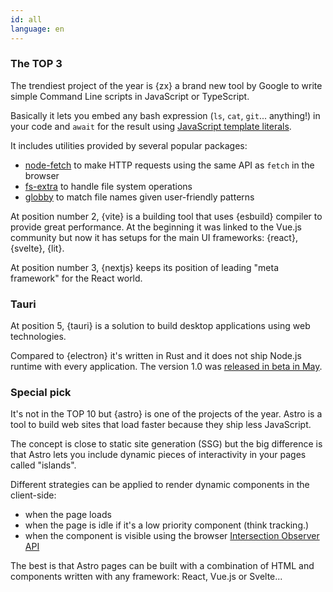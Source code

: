 ```yaml
---
id: all
language: en
---
```


### The TOP 3

The trendiest project of the year is {zx} a brand new tool by Google to write simple Command Line scripts in JavaScript or TypeScript.

Basically it lets you embed any bash expression (`ls`, `cat`, `git`... anything!) in your code and `await` for the result using [JavaScript template literals](https://developer.mozilla.org/en-US/docs/Web/JavaScript/Reference/Template_literals).

It includes utilities provided by several popular packages:

- [node-fetch](https://github.com/node-fetch/node-fetch) to make HTTP requests using the same API as `fetch` in the browser
- [fs-extra](https://github.com/jprichardson/node-fs-extra) to handle file system operations
- [globby](https://github.com/sindresorhus/globby) to match file names given user-friendly patterns

At position number 2, {vite} is a building tool that uses {esbuild} compiler to provide great performance. At the beginning it was linked to the Vue.js community but now it has setups for the main UI frameworks: {react}, {svelte}, {lit}.

At position number 3, {nextjs} keeps its position of leading "meta framework" for the React world.

### Tauri

At position 5, {tauri} is a solution to build desktop applications using web technologies.

Compared to {electron} it's written in Rust and it does not ship Node.js runtime with every application. The version 1.0 was [released in beta in May](https://dev.to/tauri/announcing-tauri-beta-more-efficient-crossplatform-apps-with-better-features-1nbd).

### Special pick

It's not in the TOP 10 but {astro} is one of the projects of the year. Astro is a tool to build web sites that load faster because they ship less JavaScript.

The concept is close to static site generation (SSG) but the big difference is that Astro lets you include dynamic pieces of interactivity in your pages called "islands".

Different strategies can be applied to render dynamic components in the client-side:

- when the page loads
- when the page is idle if it's a low priority component (think tracking.)
- when the component is visible using the browser [Intersection Observer API](https://devdocs.io/dom/intersection_observer_api)

The best is that Astro pages can be built with a combination of HTML and components written with any framework: React, Vue.js or Svelte...
